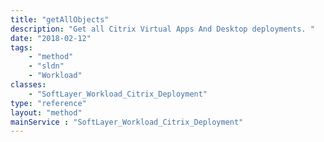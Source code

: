 ```yaml
---
title: "getAllObjects"
description: "Get all Citrix Virtual Apps And Desktop deployments. "
date: "2018-02-12"
tags:
    - "method"
    - "sldn"
    - "Workload"
classes:
    - "SoftLayer_Workload_Citrix_Deployment"
type: "reference"
layout: "method"
mainService : "SoftLayer_Workload_Citrix_Deployment"
---
```

